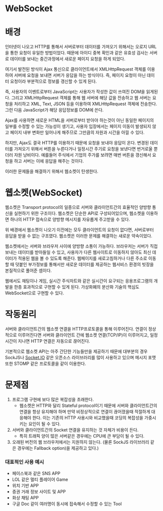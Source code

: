 # WebSocket

# 배경

인터넷이 나오고 HTTP를 통해서 서버로부터 데이터를 가져오기 위해서는 오로지 URL을 통한 요청이 유일한 방법이었다. 때문에 아이디 중복 확인과 같은 유효성 검사는 서버로 데이터를 보내는 중간과정에서 새로운 페이지 요청을 하게 되었다.

여기서 발전된 방식이 Ajax 통신으로 클라이언트에서 XMLHttpRequest 객체를 이용하여 서버에 요청을 보내면 서버가 응답을 하는 방식이다. 즉, 페이지 요청이 아닌 데이터 요청이라 부분적으로 정보를 갱신할 수 있게 된다.

즉, 사용자의 이벤트로부터 JavaScript는 사용자가 작성한 값이 쓰여진 DOM을 읽게된다. 그리고 XMLHttpRequest 객체를 통해 웹 서버에 해당 값을 전송하고 웹 서버는 요청을 처리하고 XML, Text, JSON 등을 이용하여 XMLHttpRequest 객체에 전송한다. 그런 다음 JavaScript가 해당 응답정보를 DOM에 쓴다.

Ajax를 사용하면 새로운 HTML을 서버로부터 받아야 하는것이 아닌 동일한 페이지의 일부를 수정할 수 있는 가능성이 생기고, 사용자 입장에서는 페이지 이동이 발생되지 않고 페이지 내부 변화만 일어나게 해주므로 그만큼의 자원과 시간을 아낄 수 있다.

하지만, Ajax도 결국 HTTP를 이용하기 때문에 요청을 보내야 응답이 온다. 변경된 데이터를 가져오기 위해서 버튼을 누른다거나 일정시간 주기로 요청을 보낸다면 번거로울 뿐더러 자원 낭비이다. 예를들어 주식에서 기업의 주가를 보려면 매번 버튼을 갱신해서 요청을 하고 서버는 이에 응답을 해주는 것이다.

이러한 문제들을 해결하기 위해서 웹소켓이 탄생한다.

# 웹소켓(WebSocket)

웹소켓은 Transport protocol의 일종으로 서버와 클라이언트간의 효율적인 양방향 통신을 실현하기 위한 구조이다. 웹소켓은 단순한 API로 구성되어있으며, 웹소켓을 이용하면 하나의 HTTP 접속으로 양방향 메시지를 자유롭게 주고받을 수 있다.

위 배경에서 웹소켓이 나오기 이전에는 모두 클라이언트의 요청이 없다면, 서버로부터 응답을 받을 수 없는 구조였다. 웹소켓은 이러한 문제를 해결하는 새로운 약속이었다.

웹소켓에서는 서버와 브라우저 사이에 양방향 소통이 가능하다. 브라우저는 서버가 직접 보내는 데이터를 받아들일 수 있고, 사용자가 다른 웹사이트로 이동하지 않아도 최신 데이터가 적용된 웹을 볼 수 있도록 해준다. 웹페이지를 새로고침하거나 다른 주소로 이동할 때 덧붙인 부가정보를 통해서만 새로운 데이터를 제공하는 웹서비스 환경의 빗장을 본질적으로 풀어준 셈이다.

웹에서도 채팅이나 게임, 실시간 주식차트와 같은 실시간이 요구되는 응용프로그램의 개발을 한층 효과적으로 구현할 수 있게 된다. 가상화폐의 분산화 기술의 핵심도 WebSocket으로 구현할 수 있다.

# 작동원리

서버와 클라이언트간의 웹소켓 연결을 HTTP프로토콜을 통해 이루어진다. 연결이 정상적으로 이루어진다면 서버와 클라이언트 간에 웹소켓 연결(TCP/IP)이 이루어지고, 일정 시간이 지나면 HTTP 연결은 자동으로 끊어진다.

기본적으로 웹소켓 API는 아주 간단한 기능들만을 제공하기 때문에 대부분의 경우 SockJS나 [Socket.IO](http://Socket.IO) 같은 오픈소스 라이브러리를 많이 사용하고 있으며 메시지 포맷 또한 STOMP 같은 프로토콜을 같이 이용한다.

# 문제점

1. 프로그램 구현에 보다 많은 복잡성을 초래한다.
    - 웹소켓은 HTTP와 달리 Stateful protocol이기 때문에 서버와 클라이언트간의 연결을 항상 유지해야 하며 만약 비정상적으로 연결이 끊어졌을때 적절하게 대응해야 한다. 이는 기존의 HTTP 사용시와 비교했을때 코딩의 복잡성을 가중시키는 요인이 될 수 있다.
2. 서버와 클라이언트간의 Socket 연결을 유지하는 것 자체가 비용이 든다.
    - 특히 트래픽 양이 많은 서버같은 경우에는 CPU에 큰 부담이 될 수 있다.
3. 오래된 버전의 웹 브라우저에서는 지원하지 않는다. (물론 SockJS 라이브러리 같은 경우에는 Fallback option)을 제공하고 있다.)

### 대표적인 사용 예시

- 페이스북과 같은 SNS APP
- LOL 같은 멀티 플레이어 Game
- 위치 기반 APP
- 증권 거래 정보 사이트 및 APP
- 화상 채팅 APP
- 구글 Doc 같이 여러명이 동시에 접속해서 수정할 수 있는 Tool